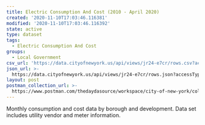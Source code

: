 ```yaml
---
title: Electric Consumption And Cost (2010 - April 2020)
created: '2020-11-10T17:03:46.116381'
modified: '2020-11-10T17:03:46.116392'
state: active
type: dataset
tags:
  - Electric Consumption And Cost
groups:
  - Local Government
csv_url: 'https://data.cityofnewyork.us/api/views/jr24-e7cr/rows.csv?accessType=DOWNLOAD'
json_url: >-
  https://data.cityofnewyork.us/api/views/jr24-e7cr/rows.json?accessType=DOWNLOAD
layout: post
postman_collection_url: >-
  https://www.postman.com/thedaydasource/workspace/city-of-new-york/collection/15909983-8568bb2f-77ce-4e88-b503-e571285287bd
---
```

Monthly consumption and cost data by borough and development. Data set includes utility vendor and meter information.
